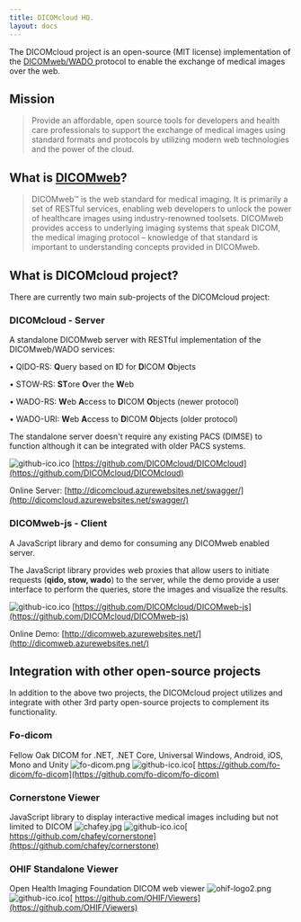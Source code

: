 ```yaml
---
title: DICOMcloud HQ.
layout: docs
---
```


The DICOMcloud project is an open-source (MIT license) implementation of the [DICOMweb/WADO ](https://dicomweb.hcintegrations.ca/) protocol to enable the exchange of medical images over the web.

## Mission

> Provide an affordable, open source tools for developers and health care professionals to support the exchange of medical images using standard formats and protocols by utilizing modern web technologies and the power of the cloud.

## What is [DICOMweb](https://dicomweb.hcintegrations.ca/)?

> DICOMweb™ is the web standard for medical imaging. It is primarily a set of RESTful services, enabling web developers to unlock the power of healthcare images using industry-renowned toolsets. DICOMweb provides access to underlying imaging systems that speak DICOM, the medical imaging protocol – knowledge of that standard is important to understanding concepts provided in DICOMweb.

## What is DICOMcloud project?

There are currently two main sub-projects of the DICOMcloud project:

### DICOMcloud - Server

A standalone DICOMweb server with RESTful implementation of the DICOMweb/WADO services:

• QIDO-RS: **Q**uery based on **I**D for **D**ICOM **O**bjects

• STOW-RS: **ST**ore **O**ver the **W**eb

• WADO-RS: **W**eb **A**ccess to **D**ICOM **O**bjects (newer protocol)

• WADO-URI: **W**eb **A**ccess to **D**ICOM **O**bjects (older protocol)

The standalone server doesn't require any existing PACS (DIMSE) to function although it can be integrated with older PACS systems.

![github-ico.ico](/uploads/github-ico.ico) [https://github.com/DICOMcloud/DICOMcloud](https://github.com/DICOMcloud/DICOMcloud)

Online Server: [http://dicomcloud.azurewebsites.net/swagger/](http://dicomcloud.azurewebsites.net/swagger/)

### DICOMweb-js - Client

A JavaScript library and demo for consuming any DICOMweb enabled server.

The JavaScript library provides web proxies that allow users to initiate requests (**qido, stow, wado**) to the server, while the demo provide a user interface to perform the queries, store the images and visualize the results.

![github-ico.ico](/uploads/github-ico.ico) [https://github.com/DICOMcloud/DICOMweb-js](https://github.com/DICOMcloud/DICOMweb-js)

Online Demo: [http://dicomweb.azurewebsites.net/](http://dicomweb.azurewebsites.net/)

## Integration with other open-source projects

In addition to the above two projects, the DICOMcloud project utilizes and integrate with other 3rd party open-source projects to complement its functionality.

### Fo-dicom
Fellow Oak DICOM for .NET, .NET Core, Universal Windows, Android, iOS, Mono and Unity
![fo-dicom.png](/uploads/fo-dicom.png)
![github-ico.ico](/uploads/github-ico.ico)[ https://github.com/fo-dicom/fo-dicom](https://github.com/fo-dicom/fo-dicom)


### Cornerstone Viewer
JavaScript library to display interactive medical images including but not limited to DICOM
![chafey.jpg](/uploads/chafey.jpg)
![github-ico.ico](/uploads/github-ico.ico)[ https://github.com/chafey/cornerstone](https://github.com/chafey/cornerstone)


### OHIF Standalone Viewer
Open Health Imaging Foundation DICOM web viewer
![ohif-logo2.png](/uploads/ohif-logo2.png)
![github-ico.ico](/uploads/github-ico.ico)[ https://github.com/OHIF/Viewers](https://github.com/OHIF/Viewers)